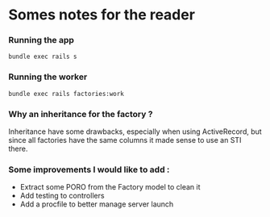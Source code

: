 # Somes notes for the reader

### Running the app
```
bundle exec rails s
```
### Running the worker
```
bundle exec rails factories:work
```

### Why an inheritance for the factory ?
Inheritance have some drawbacks, especially when using ActiveRecord, but since all factories have the same columns it made sense to use an STI there.

### Some improvements I would like to add :
- Extract some PORO from the Factory model to clean it
- Add testing to controllers
- Add a procfile to better manage server launch